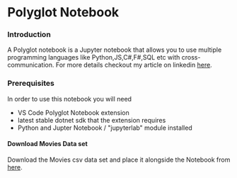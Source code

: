 # Polyglot Notebook

### Introduction

A Polyglot notebook is a Jupyter notebook that allows you to use multiple programming languages like Python,JS,C#,F#,SQL etc with cross-communication. For more details checkout my article on linkedin [here](https://www.linkedin.com/pulse/net-python-js-jupyter-hello-polyglot-notebooks-syed-qutub-uddin-khan).

### Prerequisites
In order to use this notebook you will need
- VS Code Polyglot Notebook extension
- latest stable dotnet sdk that the extension requires
- Python and Jupter Notebook / "jupyterlab" module installed

#### Download Movies Data set
Download the Movies csv data set and place it alongside the Notebook from [here](https://www.kaggle.com/datasets/bharatnatrayn/movies-dataset-for-feature-extracion-prediction?select=movies.csv).
